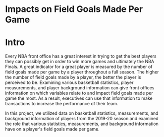 # Impacts on Field Goals Made Per Game


# Intro
Every NBA front office has a great interest in trying to get the best players they can possibly get in order to win more games and ultimately the NBA Finals. A great indicator for a great player is measured by the number of field goals made per game by a player throughout a full season. The higher the number of field goals made by a player, the better the player is perceived to be. Examining various basketball statistics, player measurements, and player background information can give front offices information on which variables relate to and impact field goals made per game the most. As a result, executives can use that information to make transactions to increase the performance of their team.

In this project, we utilized data on basketball statistics, measurements, and background information of players from the 2019-20 season and examined the role that various statistics, measurements, and background information have on a player's field goals made per game. 
